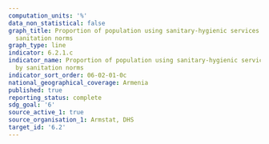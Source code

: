 ```yaml
---
computation_units: '%'
data_non_statistical: false
graph_title: Proportion of population using sanitary-hygienic services defined by
  sanitation norms
graph_type: line
indicator: 6.2.1.c
indicator_name: Proportion of population using sanitary-hygienic services defined
  by sanitation norms
indicator_sort_order: 06-02-01-0c
national_geographical_coverage: Armenia
published: true
reporting_status: complete
sdg_goal: '6'
source_active_1: true
source_organisation_1: Armstat, DHS
target_id: '6.2'
---
```

